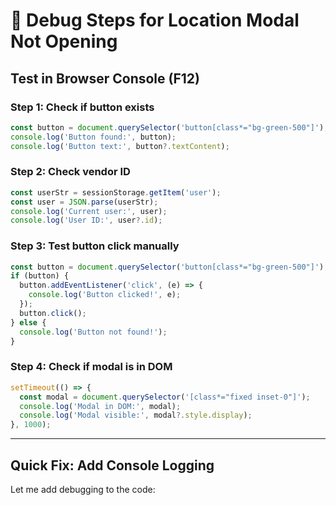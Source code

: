 # 🐛 Debug Steps for Location Modal Not Opening

## Test in Browser Console (F12)

### **Step 1: Check if button exists**
```javascript
const button = document.querySelector('button[class*="bg-green-500"]');
console.log('Button found:', button);
console.log('Button text:', button?.textContent);
```

### **Step 2: Check vendor ID**
```javascript
const userStr = sessionStorage.getItem('user');
const user = JSON.parse(userStr);
console.log('Current user:', user);
console.log('User ID:', user?.id);
```

### **Step 3: Test button click manually**
```javascript
const button = document.querySelector('button[class*="bg-green-500"]');
if (button) {
  button.addEventListener('click', (e) => {
    console.log('Button clicked!', e);
  });
  button.click();
} else {
  console.log('Button not found!');
}
```

### **Step 4: Check if modal is in DOM**
```javascript
setTimeout(() => {
  const modal = document.querySelector('[class*="fixed inset-0"]');
  console.log('Modal in DOM:', modal);
  console.log('Modal visible:', modal?.style.display);
}, 1000);
```

---

## Quick Fix: Add Console Logging

Let me add debugging to the code:

